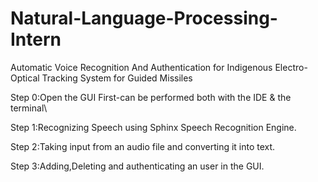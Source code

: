# Natural-Language-Processing-Intern
Automatic Voice Recognition And Authentication for Indigenous Electro-Optical Tracking System for Guided Missiles



Step 0:Open the GUI First-can be performed both with the IDE & the terminal\


Step 1:Recognizing Speech using Sphinx Speech Recognition Engine.



Step 2:Taking input from an audio file and converting it into text.




Step 3:Adding,Deleting and authenticating an user in the GUI.
